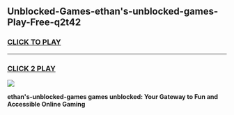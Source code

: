 
## Unblocked-Games-ethan's-unblocked-games-Play-Free-q2t42
<h3>
<a href="https://premium76.site?title=ethan's-unblocked-games&ref=20M">CLICK TO PLAY</a></h3>
<hr>

<h3>
<a href="https://premium76.site?title=ethan's-unblocked-games&ref=20M">CLICK 2 PLAY</a>
  
</h3>

<a href="https://premium76.site?title=ethan's-unblocked-games&ref=19M"><img src="https://clearcache.store/games.png"></a>


**ethan's-unblocked-games games unblocked: Your Gateway to Fun and Accessible Online Gaming**
